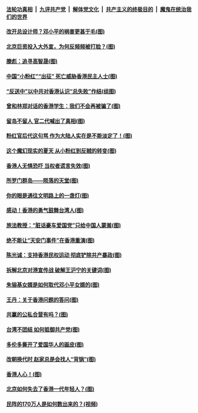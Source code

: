 ####  [法轮功真相](../../../../basic/blob/master/README.md?t=08232326) &nbsp;|&nbsp; [九评共产党](../../../../9ping.md/blob/master/README.md?t=08232326) &nbsp;|&nbsp; [解体党文化](../../../../jtdwh.md/blob/master/README.md?t=08232326)  &nbsp;|&nbsp; [共产主义的终极目的](../../../../gczydzjmd.md/blob/master/README.md?t=08232326) &nbsp;|&nbsp; [魔鬼在统治我们的世界](../../../../mgztzwmdsj.md/blob/master/README.md?t=08232326) 

#### [改开总设计师？邓小平的祸害更甚于毛(图)](../pages/p4/904785.md?t=08232326) 

#### [北京巨资投入大外宣，为何反频频被打脸？(图)](../pages/p4/904789.md?t=08232326) 

#### [滕彪：追寻高智晟(图)](../pages/p4/904690.md?t=08232326) 

#### [中国“小粉红”“出征” 死亡威胁香港民主人士(图)](../pages/p4/904671.md?t=08232326) 

#### [“反送中”以中共对香港认识“总失败”作结(组图)](../pages/p4/904669.md?t=08232326) 

#### [曾和林郑对话的香港学生：我们不会再被骗了(图)](../pages/p4/904663.md?t=08232326) 

#### [留岛不留人 官二代喊出了真相(图)](../pages/p4/904759.md?t=08232326) 

#### [粉红官后代这句骂 作为大陆人实在是不能淡定了！(图)](../pages/p4/904757.md?t=08232326) 

#### [这个魔幻现实的夏天 从小粉红到反贼的转变(图)](../pages/p4/904653.md?t=08232326) 

#### [香港人无惧恐吓 当权者谎言失效(图)](../pages/p4/904648.md?t=08232326) 

#### [所罗门群岛——陨落的天堂(图)](../pages/p4/904646.md?t=08232326) 

#### [你的眼是通往文明路上的一盏灯(图)](../pages/p4/904552.md?t=08232326) 

#### [感动！香港的勇气鼓舞台湾人(图)](../pages/p4/904548.md?t=08232326) 

#### [旅法教授：“脏话豪车爱国党”只给中国人蒙羞(图)](../pages/p4/904546.md?t=08232326) 

#### [绝不能让“天安门事件”在香港重演(图)](../pages/p4/904543.md?t=08232326) 

#### [陈光诚：支持香港民权运动 彻底铲除共产暴政(图)](../pages/p4/904542.md?t=08232326) 

#### [拆解北京对港宣传战 破解王沪宁的关键词(图)](../pages/p4/904541.md?t=08232326) 

#### [朱镕基女婿是如何取代邓小平女婿的(图)](../pages/p4/904531.md?t=08232326) 

#### [王丹：关于香港问题的答问(图)](../pages/p4/904445.md?t=08232326) 

#### [共赢的公私合营有吗？(图)](../pages/p4/904442.md?t=08232326) 

#### [台湾不团结 如何抵御共产党(图)](../pages/p4/904439.md?t=08232326) 

#### [多伦多撕开了爱国华人的画皮(图)](../pages/p4/904436.md?t=08232326) 

#### [改朝换代时 赵家总是会找人“背锅”(图)](../pages/p4/904431.md?t=08232326) 

#### [香港人心！(图)](../pages/p4/904301.md?t=08232326) 

#### [北京如何失去了香港一代年轻人？(图)](../pages/p4/904297.md?t=08232326) 

#### [民阵的170万人是如何数出来的？(视频)](../pages/p4/904295.md?t=08232326) 

